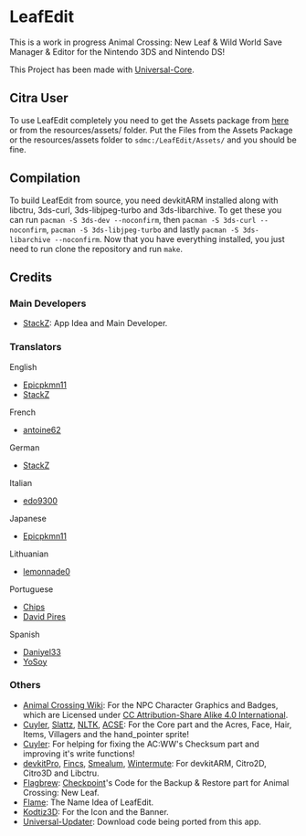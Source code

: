 # LeafEdit

This is a work in progress Animal Crossing: New Leaf & Wild World Save Manager & Editor for the Nintendo 3DS and Nintendo DS!

This Project has been made with [Universal-Core](https://github.com/Universal-Team/Universal-Core).

## Citra User

To use LeafEdit completely you need to get the Assets package from [here](https://github.com/Universal-Team/extras/raw/master/builds/LeafEdit/LeafEdit-Assets.7z) or from the resources/assets/ folder. Put the Files from the Assets Package or the resources/assets folder to `sdmc:/LeafEdit/Assets/` and you should be fine.

## Compilation

To build LeafEdit from source, you need devkitARM installed along with libctru, 3ds-curl, 3ds-libjpeg-turbo and 3ds-libarchive. To get these you can run `pacman -S 3ds-dev --noconfirm`, then `pacman -S 3ds-curl --noconfirm`, `pacman -S 3ds-libjpeg-turbo` and lastly `pacman -S 3ds-libarchive --noconfirm`. Now that you have everything installed, you just need to run clone the repository and run `make`.

## Credits
### Main Developers
- [StackZ](https://github.com/SuperSaiyajinStackZ): App Idea and Main Developer.
### Translators

English
- [Epicpkmn11](https://github.com/Epicpkmn11)
- [StackZ](https://github.com/SuperSaiyajinStackZ)

French
- [antoine62](https://github.com/antoine62)

German
- [StackZ](https://github.com/SuperSaiyajinStackZ)

Italian
- [edo9300](https://github.com/edo9300)

Japanese
- [Epicpkmn11](https://github.com/Epicpkmn11)

Lithuanian
- [lemonnade0](https://steamcommunity.com/profiles/76561198276444028)

Portuguese
- [Chips](https://github.com/Ch1p5)
- [David Pires](https://github.com/DavidPires)

Spanish
- [Daniyel33](https://github.com/Daniyel33)
- [YoSoy](https://twitter.com/riku200)

### Others
- [Animal Crossing Wiki](https://animalcrossingwiki.de/start): For the NPC Character Graphics and Badges, which are Licensed under [CC Attribution-Share Alike 4.0 International](https://creativecommons.org/licenses/by-sa/4.0/).
- [Cuyler](https://github.com/Cuyler36), [Slattz](https://github.com/Slattz), [NLTK](https://github.com/Slattz/NLTK), [ACSE](https://github.com/Cuyler36/ACSE): For the Core part and the Acres, Face, Hair, Items, Villagers and the hand_pointer sprite!
- [Cuyler](https://github.com/Cuyler36): For helping for fixing the AC:WW's Checksum part and improving it's write functions!
- [devkitPro](https://github.com/devkitPro), [Fincs](https://github.com/fincs), [Smealum](https://github.com/smealum), [Wintermute](https://github.com/WinterMute): For devkitARM, Citro2D, Citro3D and Libctru.
- [Flagbrew](https://github.com/FlagBrew): [Checkpoint](https://github.com/FlagBrew/Checkpoint)'s Code for the Backup & Restore part for Animal Crossing: New Leaf.
- [Flame](https://github.com/FlameKat53): The Name Idea of LeafEdit.
- [Kodtiz3D](https://github.com/Kodtiz3D): For the Icon and the Banner.
- [Universal-Updater](https://github.com/Universal-Team/Universal-Updater): Download code being ported from this app.